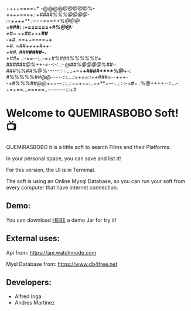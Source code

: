
++++====+*                    -@@@@@@@@@%-        
=+++===+*:                    +####%%%@@@@-       
:=++++**                     :======++%@@@*       
=**###:                    :+======+*#%@@:       
+***#=                     =*+*##*+++**##        
-+***#.                     ==++====+***+*        
+****#.                     =##*++++*#*++-        
+***##.                     #*##***####-.         
+***##=       .:-==--:..-=+#%###%%%%%#=           
*######@%++****-=--:-:..:-*@##%@@@@%##*-:         
###%%##%@%-----:::::...:+=+**+####****%@**+-:     
#%%%%%##@@-----:::....:=+==::+****+*###*=--++*+-  
-+#%%%##@@+==--::::.::==+==:..=+***=--:...::::-+#=
.%@++++--::...-+=+==...=====..--:-----:::+#


# Welcome to QUEMIRASBOBO Soft! :tv:

QUEMIRASBOBO it is a little soft to search Films and their Platforms.

In your personal space, you can save and list it!

For this version, the UI is in Terminal.

The soft is using an Online Mysql Database, so you can run your soft from every computer that have internet connection.

## Demo:

You can download <a href="https://drive.google.com/file/d/11QHAcIlKWygH3RgMNAK1slPGNfTqY350/view?usp=sharing">HERE</a> a demo Jar for try it!


## External uses:

Api from: <a href="https://api.watchmode.com/">https://api.watchmode.com</a>

Mysl Database from: <a href="https://www.db4free.net/">https://www.db4free.net</a>

## Developers:

- Alfred Inga
- Andres Martinez